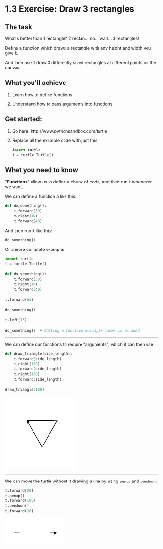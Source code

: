 # 1.3 Exercise: Draw 3 rectangles

## The task

What's better than 1 rectangle? 2 rectan... no... wait... 3 rectangles!

Define a function which draws a rectangle with any height and width you give it.

And then use it draw 3 differently sized rectangles at different points on the canvas.


## What you'll achieve

1) Learn how to define functions

2) Understand how to pass arguments into functions


## Get started:

1) Go here: http://www.pythonsandbox.com/turtle

2) Replace all the example code with just this:

    ```python
    import turtle
    t = turtle.Turtle()
    ```


## What you need to know

"**Functions**" allow us to define a chunk of code, and then run it whenever we want.


We can define a function a like this:

```python
def do_something():
    t.forward(30)
    t.right(15)
    t.forward(40)
```

And then run it like this:

```python
do_something()
```

Or a more complete example:

```python
import turtle
t = turtle.Turtle()

def do_something():
    t.forward(30)
    t.right(15)
    t.forward(40)

t.forward(80)

do_something()

t.left(15)

do_something()  # Calling a function multiple times is allowed
```

---

We can define our functions to require "arguments", which it can then use:

```python
def draw_triangle(side_length):
    t.forward(side_length)
    t.right(120)
    t.forward(side_length)
    t.right(120)
    t.forward(side_length)

draw_triangle(100)
```

![Triangle](1.3-triangle.png?raw=true "A triangle")

---

We can move the turtle without it drawing a line by using `penup` and `pendown`:

```python
t.forward(20)
t.penup()
t.forward(100)
t.pendown()
t.forward(20)
```

![Dashes](1.3-dashes.png?raw=true "A dashed line")
